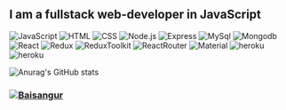 ## I am a fullstack web-developer in JavaScript

<!-- YOUTUBE:START -->
<!-- YOUTUBE:END -->

![JavaScript](https://img.shields.io/badge/-JavaScript-090909?style=for-the-badge&logo=javascript&logoColor=yellow)
![HTML](https://img.shields.io/badge/-HTML-090909?style=for-the-badge&logo=HTML5&logoColor=orange)
![CSS](https://img.shields.io/badge/-CSS-090909?style=for-the-badge&logo=css3&logoColor=blue)
![Node.js](https://img.shields.io/badge/-Node.js-090909?style=for-the-badge&logo=node.js&logoColor=gree)
![Express](https://img.shields.io/badge/-express-090909?style=for-the-badge&logo=express&logoColor=green)
![MySql](https://img.shields.io/badge/-MySql-090909?style=for-the-badge&logo=mySql&logoColor=00ffff)
![Mongodb](https://img.shields.io/badge/-MongoDB-090909?style=for-the-badge&logo=mongodb&logoColor=gree)
![React](https://img.shields.io/badge/-React-090909?style=for-the-badge&logo=react&logoColor=00FFFF)
![Redux](https://img.shields.io/badge/-Redux-090909?style=for-the-badge&logo=redux&logoColor=8A2BE2)
![ReduxToolkit](https://img.shields.io/badge/-ReduxToolkit-090909?style=for-the-badge&logo=Redux&logoColor=8A2BE2)
![ReactRouter](https://img.shields.io/badge/-ReactRouter-090909?style=for-the-badge&logo=ReactRouter&logoColor=read)
![Material](https://img.shields.io/badge/-materialUI-090909?style=for-the-badge&logo=materialUI&logoColor=47C5FB)
![heroku](https://img.shields.io/badge/-heroku-090909?style=for-the-badge&logo=heroku&logoColor=47C5FB)
![heroku](https://img.shields.io/badge/-mongoose-090909?style=for-the-badge&logo=mongoose&logoColor=47C5FB)




![Anurag's GitHub stats](https://github-readme-stats.vercel.app/api?username=BaisangurIdigov&theme=outrun&show_icons=true)



<h3>
  <a href="https://github.com/BaisangurIdigov">
    <img alt="Baisangur" src="https://img.shields.io/badge/-Baisangur_Idigov-black?style=for-the-badge&logo=github&logoColor=white" />
  </a>
</h3>
